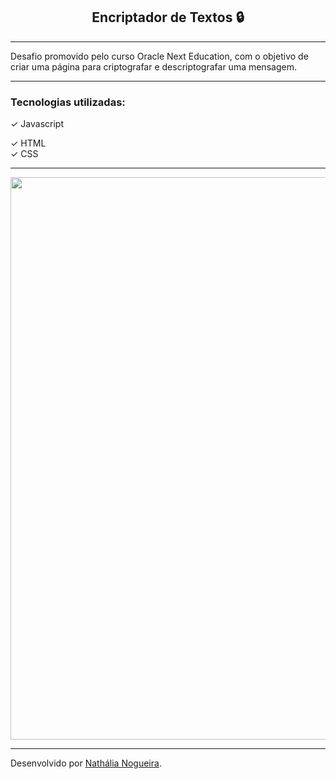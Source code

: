 <div align="center">
<h2>Encriptador de Textos &#128274; </h2>
</div>
<hr>
Desafio promovido pelo curso Oracle Next Education, com o objetivo de criar uma página para criptografar e descriptografar uma mensagem. 
<hr>
<h3>Tecnologias utilizadas: </h3>
&#10003; Javascript <p>
&#10003; HTML <br>
&#10003; CSS

<hr>
<div align="center">         
<img src="https://github.com/NathaliaNogueira/Encriptador-de-Textos/assets/94802675/7ac2fdbb-b1b8-4268-8ef6-48207dbbad97" width = "900px" />

</div>
<hr>
Desenvolvido por <a href="https://www.linkedin.com/in/nathalia-nogueira12/" target="_blank" rel="external">Nathália Nogueira</a>.
